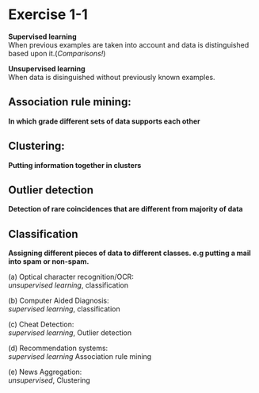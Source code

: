 # Exercise 1-1
**Supervised learning**  
When previous examples are taken into account and data is distinguished based upon it.(*Comparisons!*)

**Unsupervised learning**  
When data is disinguished without previously known examples.

## Association rule mining:
**In which grade different sets of data supports each other**

## Clustering:
**Putting information together in clusters**

## Outlier detection
**Detection of rare coincidences that are different from majority of data**

## Classification
**Assigning different pieces of data to different classes. e.g putting a mail into spam or non-spam.**

(a) Optical character recognition/OCR:  
*unsupervised learning*, classification

(b) Computer Aided Diagnosis:  
*supervised learning*, classification

(c) Cheat Detection:  
*supervised learning*, Outlier detection

(d) Recommendation systems:  
*supervised learning* Association rule mining

(e) News Aggregation:  
*unsupervised*, Clustering
